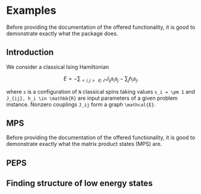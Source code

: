 # Examples
Before providing the documentation of the offered functionality, it is good to demonstrate exactly what the package does.

## Introduction
We consider a classical Ising Hamiltonian
```math
E = -\sum_{<i,j> \in \mathcal{E}} J_{ij} s_i s_j - \sum_j h_i s_j.
```
where ``s`` is a configuration of ``N`` classical spins taking values ``s_i = \pm 1``
and ``J_{ij}, h_i \in \mathbb{R}`` are input parameters of a given problem instance. 
Nonzero couplings ``J_ij`` form a graph ``\mathcal{E}``. 

## MPS
Before providing the documentation of the offered functionality, it is good to demonstrate exactly what the matrix product states (MPS) are.

## PEPS


## Finding structure of low energy states


